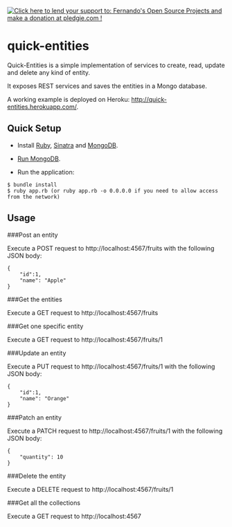 <a href='https://pledgie.com/campaigns/26743'><img alt='Click here to lend your support to: Fernando&#x27;s Open Source Projects and make a donation at pledgie.com !' src='https://pledgie.com/campaigns/26743.png?skin_name=chrome' border='0' ></a>

quick-entities
==============

Quick-Entities is a simple implementation of services to create, read, update and delete any kind of entity.

It exposes REST services and saves the entities in a Mongo database.

A working example is deployed on Heroku: http://quick-entities.herokuapp.com/.

## Quick Setup

* Install <a href="https://www.ruby-lang.org/en/documentation/installation/">Ruby</a>, <a href="http://www.sinatrarb.com/">Sinatra</a> and <a href="http://docs.mongodb.org/manual/installation/">MongoDB</a>.

* <a href="http://docs.mongodb.org/manual/tutorial/install-mongodb-on-os-x/#run-mongodb">Run MongoDB</a>.

* Run the application: 
```
$ bundle install
$ ruby app.rb (or ruby app.rb -o 0.0.0.0 if you need to allow access from the network)
```

## Usage

###Post an entity

Execute a POST request to http://localhost:4567/fruits with the following JSON body:
```
{
	"id":1,
	"name": "Apple"
}
```

###Get the entities

Execute a GET request to http://localhost:4567/fruits

###Get one specific entity

Execute a GET request to http://localhost:4567/fruits/1

###Update an entity

Execute a PUT request to http://localhost:4567/fruits/1 with the following JSON body:
```
{
	"id":1,
	"name": "Orange"
}
```

###Patch an entity

Execute a PATCH request to http://localhost:4567/fruits/1 with the following JSON body:
```
{
	"quantity": 10
}
```

###Delete the entity

Execute a DELETE request to http://localhost:4567/fruits/1

###Get all the collections

Execute a GET request to http://localhost:4567
